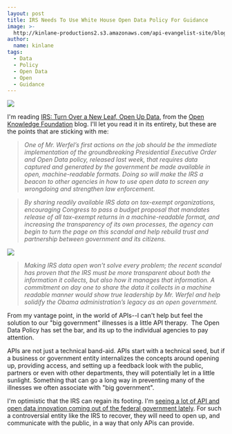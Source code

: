 ```yaml
---
layout: post
title: IRS Needs To Use White House Open Data Policy For Guidance
image: >-
  http://kinlane-productions2.s3.amazonaws.com/api-evangelist-site/blog/open-knowledge-foundation-logo.jpg
author:
  name: kinlane
tags:
  - Data
  - Policy
  - Open Data
  - Open
  - Guidance
---
```

[![](https://s3.amazonaws.com/kinlane-productions2/open-knowledge-foundation/open-knowledge-foundation-logo.jpg)](http://okfn.org/)

I'm reading [IRS: Turn Over a New Leaf, Open Up Data](http://blog.okfn.org/2013/05/24/irs-turn-over-a-new-leaf-open-up-data/), from the [Open Knowledge Foundation](http://okfn.org/) blog. I'll let you read it in its entirety, but these are the points that are sticking with me:

> _One of Mr. Werfel’s first actions on the job should be the immediate implementation of the groundbreaking Presidential Executive Order and Open Data policy, released last week, that requires data captured and generated by the government be made available in open, machine-readable formats. Doing so will make the IRS a beacon to other agencies in how to use open data to screen any wrongdoing and strengthen law enforcement._

> _By sharing readily available IRS data on tax-exempt organizations, encouraging Congress to pass a budget proposal that mandates release of all tax-exempt returns in a machine-readable format, and increasing the transparency of its own processes, the agency can begin to turn the page on this scandal and help rebuild trust and partnership between government and its citizens._

_![](https://s3.amazonaws.com/kinlane-productions2/federal-strategy/irs/irs-logo.jpg)_

> _Making IRS data open won’t solve every problem; the recent scandal has proven that the IRS must be more transparent about both the information it collects, but also how it manages that information. A commitment on day one to share the data it collects in a machine readable manner would show true leadership by Mr. Werfel and help solidify the Obama administration’s legacy as an open government._

From my vantage point, in the world of APIs--I can't help but feel the solution to our "big government" illnesses is a little API therapy.  The Open Data Policy has set the bar, and its up to the individual agencies to pay attention.

APIs are not just a technical band-aid. APIs start with a technical seed, but if a business or government entity internalizes the concepts around opening up, providing access, and setting up a feedback look with the public, partners or even with other departments, they will potentially let in a little sunlight. Something that can go a long way in preventing many of the illnesses we often associate with "big government".

I'm optimistic that the IRS can regain its footing. I'm [seeing a lot of API and open data innovation coming out of the federal government lately](http://www.data.gov/developers/page/developer-resources). For such a controversial entity like the IRS to recover, they will need to open up, and communicate with the public, in a way that only APis can provide.